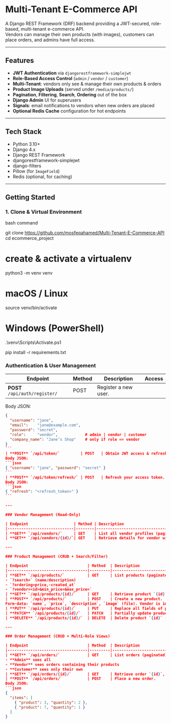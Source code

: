 # Multi-Tenant E-Commerce API

A Django REST Framework (DRF) backend providing a JWT-secured, role-based, multi-tenant e-commerce API.  
Vendors can manage their own products (with images), customers can place orders, and admins have full access.

---

## Features

- **JWT Authentication** via `djangorestframework-simplejwt`  
- **Role-Based Access Control** (`admin` / `vendor` / `customer`)  
- **Multi-Tenant**: vendors only see & manage their own products & orders  
- **Product Image Uploads** (served under `/media/products/`)  
- **Pagination**, **Filtering**, **Search**, **Ordering** out of the box  
- **Django Admin** UI for superusers  
- **Signals**: email notifications to vendors when new orders are placed  
- **Optional Redis Cache** configuration for hot endpoints  

---

## Tech Stack

- Python 3.10+  
- Django 4.x  
- Django REST Framework  
- djangorestframework-simplejwt  
- django-filters  
- Pillow (for `ImageField`)  
- Redis (optional, for caching)  

---

## Getting Started

### 1. Clone & Virtual Environment

bash command

git clone https://github.com/mosfeqahamed/Multi-Tenant-E-Commerce-API
cd ecommerce_project

# create & activate a virtualenv
python3 -m venv venv
# macOS / Linux
source venv/bin/activate
# Windows (PowerShell)
.\venv\Scripts\Activate.ps1

pip install -r requirements.txt




### Authentication & User Management

| Endpoint                       | Method | Description                                                                                                                                          | Access     |
|--------------------------------|--------|------------------------------------------------------------------------------------------------------------------------------------------------------|------------|
| **POST** `/api/auth/register/` | POST   | Register a new user.  
Body JSON:
```json
{
  "username": "jane",
  "email":    "jane@example.com",
  "password": "secret",
  "role":     "vendor",            # admin | vendor | customer
  "company_name": "Jane’s Shop"    # only if role == vendor
}
```                                                                                       | Public     |
| **POST** `/api/token/`         | POST   | Obtain JWT access & refresh tokens.  
Body JSON:
```json
{ "username": "jane", "password": "secret" }
```                                                                                       | Public     |
| **POST** `/api/token/refresh/` | POST   | Refresh your access token.  
Body JSON:
```json
{ "refresh": "<refresh_token>" }
```                                                                                       | Public     |

---

### Vendor Management (Read-Only)

| Endpoint                    | Method | Description                                                   | Access               |
|-----------------------------|--------|---------------------------------------------------------------|----------------------|
| **GET** `/api/vendors/`     | GET    | List all vendor profiles (paginated)                          | Authenticated users  |
| **GET** `/api/vendors/{id}/`| GET    | Retrieve details for vendor with ID `{id}`                    | Authenticated users  |

---

### Product Management (CRUD + Search/Filter)

| Endpoint                          | Method  | Description                                                                                                                                                                           | Access                            |
|-----------------------------------|---------|---------------------------------------------------------------------------------------------------------------------------------------------------------------------------------------|-----------------------------------|
| **GET** `/api/products/`          | GET     | List products (paginated). Supports query params:  
- `?search=` (name/description)  
- `?ordering=price,-created_at`  
- `?vendor=<id>&min_price=&max_price=`                                                                                                                   | All authenticated users           |
| **GET** `/api/products/{id}/`     | GET     | Retrieve product `{id}` (includes image URL)                                                                                                                                        | All authenticated users           |
| **POST** `/api/products/`         | POST    | Create a new product.  
Form-data: `name`, `price`, `description`, `image` (file). Vendor is inferred from your JWT’d account.                                                                                 | Vendors (own) & Admins            |
| **PUT** `/api/products/{id}/`     | PUT     | Replace all fields of product `{id}` (re-upload image if needed).                                                                                                                   | Vendor owner or Admin             |
| **PATCH** `/api/products/{id}/`   | PATCH   | Partially update product `{id}` (e.g. change price only).                                                                                                                           | Vendor owner or Admin             |
| **DELETE** `/api/products/{id}/`  | DELETE  | Delete product `{id}` (and its image file).                                                                                                                                         | Vendor owner or Admin             |

---

### Order Management (CRUD + Multi-Role Views)

| Endpoint                          | Method  | Description                                                                                                                                                          | Access                                             |
|-----------------------------------|---------|----------------------------------------------------------------------------------------------------------------------------------------------------------------------|----------------------------------------------------|
| **GET** `/api/orders/`            | GET     | List orders (paginated).  
- **Admin** sees all  
- **Vendor** sees orders containing their products  
- **Customer** sees only their own                                                                                                                        | Authenticated, scoped by role                      |
| **GET** `/api/orders/{id}/`       | GET     | Retrieve order `{id}`, including line-items (`product` + `quantity`).                                                                                                 | Same scoping as list orders                        |
| **POST** `/api/orders/`           | POST    | Place a new order.  
Body JSON:
```json
{
  "items": [
    { "product": 3, "quantity": 2 },
    { "product": 7, "quantity": 1 }
  ]
}

